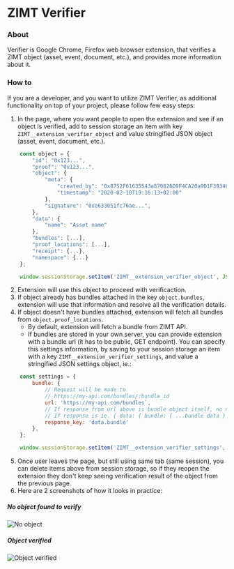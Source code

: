 
# ZIMT Verifier

### About

Verifier is Google Chrome, Firefox web browser extension, that verifies a ZIMT object (asset, event, document, etc.), and provides more information about it.

### How to

If you are a developer, and you want to utilize ZIMT Verifier, as additional functionality on top of your project, please follow few easy steps:

1. In the page, where you want people to open the extension and see if an object is verified, add to session storage an item with key `ZIMT__extension_verifier_object` and value stringified JSON object (asset, event, document, etc.).
```js
    const object = {
        "id": "0x123...",
        "proof": "0x123...",
        "object": {
            "meta": {
                "created_by": "0x8752F61635543a870826D9F4CA20a9D1F3934079",
                "timestamp": "2020-02-10T19:16:13+02:00"
            },
            "signature": "0xe633051fc76ae...",
        },
        "data": {
            "name": "Asset name"
        },
        "bundles": [...],
        "proof_locations": [...],
        "receipt": {...},
        "namespace": {...}
    };
```
```js
    window.sessionStorage.setItem('ZIMT__extension_verifier_object', JSON.stringify(object));
```
2. Extension will use this object to proceed with verificaction.
3. If object already has bundles attached in the key `object.bundles`, extension will use that information and resolve all the verification details.
4. If object doesn't have bundles attached, extension will fetch all bundles from `object.proof_locations`.
    - By default, extension will fetch a bundle from ZIMT API.
    - If bundles are stored in your own server, you can provide extension with a bundle url (it has to be public, GET endpoint). You can specify this settings information, by saving to your session storage an item with a key `ZIMT__extension_verifier_settings`, and value a stringified JSON settings object, ie.:
```js
    const settings = {
        bundle: {
            // Request will be made to
            // https://my-api.com/bundles/:bundle_id
            url: 'https://my-api.com/bundles`,
            // If response from url above is bundle object itself, no need to specify this property
            // If response is ie. { data: { bundle: { ...bundle data } } } (bundle object is in a deeply nested property)
            response_key: 'data.bundle'
        },
    };
```
```js
    window.sessionStorage.setItem('ZIMT__extension_verifier_settings', JSON.stringify(settings));
```
5. Once user leaves the page, but still using same tab (same session), you can delete items above from session storage, so if they reopen the extension they don't keep seeing verification result of the object from the previous page.
6. Here are 2 screenshots of how it looks in practice:

##### No object found to verify
![No object](/pages/extensions/assets/images/no-object.png)

##### Object verified
![Object verified](/pages/extensions/assets/images/verified.png)
